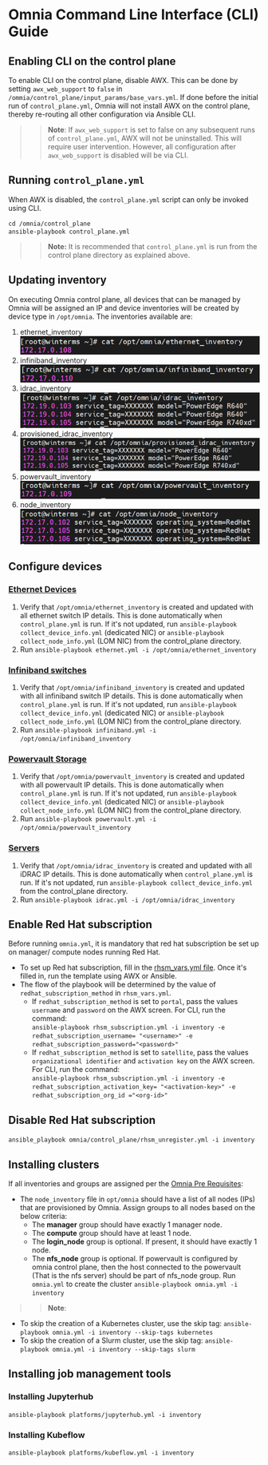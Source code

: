 # Omnia Command Line Interface (CLI) Guide

## Enabling CLI on the control plane
To enable CLI on the control plane, disable AWX. This can be done by setting `awx_web_support` to `false` in `/ommia/control_plane/input_params/base_vars.yml`. If done before the initial run of `control_plane.yml`, Omnia will not install AWX on the control plane, thereby re-routing all other configuration via Ansible CLI.
>> **Note**: If `awx_web_support` is set to false on any subsequent runs of `control_plane.yml`, AWX will not be uninstalled. This will require user intervention. However, all configuration after `awx_web_support` is disabled will be via CLI.


## Running `control_plane.yml`
When AWX is disabled, the `control_plane.yml` script can only be invoked using CLI.
```
cd /omnia/control_plane
ansible-playbook control_plane.yml
```
>> **Note:** It is recommended that `control_plane.yml` is run from the control plane directory as explained above.

## Updating inventory
On executing Omnia control plane, all devices that can be managed by Omnia will be assigned an IP and device inventories will be created by device type in `/opt/omnia`. The inventories available are:
1. ethernet_inventory <br> ![img.png](images/Ethernet_Inventory.png)
2. infiniband_inventory <br> ![img.png](images/Infiniband_Inventory.png)
3. idrac_inventory <br> ![img.png](images/idrac_inventory.png)
4. provisioned_idrac_inventory <br> ![img.png](images/Provisioned_idrac_inventory.png)
5. powervault_inventory <br> ![img.png](images/Powervault_Inventory.png)
6. node_inventory <br> ![img.png](images/node_inventory.png)

## Configure devices
### [Ethernet Devices](Device_Configuration/Ethernet_Switches.md)
1. Verify that `/opt/omnia/ethernet_inventory` is created and updated with all ethernet switch IP details. This is done automatically when `control_plane.yml` is run. If it's not updated, run `ansible-playbook collect_device_info.yml` (dedicated NIC) or `ansible-playbook collect_node_info.yml` (LOM NIC) from the control_plane directory.
2. Run `ansible-playbook ethernet.yml -i /opt/omnia/ethernet_inventory` <br>

### [Infiniband switches](Device_Configuration/Infiniband_Switches.md)
1. Verify that `/opt/omnia/infiniband_inventory` is created and updated with all infiniband switch IP details. This is done automatically when `control_plane.yml` is run. If it's not updated, run `ansible-playbook collect_device_info.yml` (dedicated NIC) or `ansible-playbook collect_node_info.yml` (LOM NIC) from the control_plane directory.
2. Run `ansible-playbook infiniband.yml -i /opt/omnia/infiniband_inventory` <br>

### [Powervault Storage](Device_Configuration/PowerVault.md)
1. Verify that `/opt/omnia/powervault_inventory` is created and updated with all powervault IP details. This is done automatically when `control_plane.yml` is run. If it's not updated, run `ansible-playbook collect_device_info.yml` (dedicated NIC) or `ansible-playbook collect_node_info.yml` (LOM NIC) from the control_plane directory.
2. Run `ansible-playbook powervault.yml -i /opt/omnia/powervault_inventory` <br>

### [Servers](Device_Configuration/Servers.md)
1. Verify that `/opt/omnia/idrac_inventory` is created and updated with all iDRAC IP details. This is done automatically when `control_plane.yml` is run. If it's not updated, run `ansible-playbook collect_device_info.yml` from the control_plane directory.
2. Run `ansible-playbook idrac.yml -i /opt/omnia/idrac_inventory` <br>

## Enable Red Hat subscription
Before running `omnia.yml`, it is mandatory that red hat subscription be set up on manager/ compute nodes running Red Hat.
* To set up Red hat subscription, fill in the [rhsm_vars.yml file](Input_Parameter_Guide/Control_Plane_Parameters/Device_Parameters/rhsm_vars.md). Once it's filled in, run the template using AWX or Ansible. <br>
* The flow of the playbook will be determined by the value of `redhat_subscription_method` in `rhsm_vars.yml`.
    - If `redhat_subscription_method` is set to `portal`, pass the values `username` and `password` on the AWX screen. For CLI, run the command: <br> `ansible-playbook rhsm_subscription.yml -i inventory -e redhat_subscription_username= "<username>" -e redhat_subscription_password="<password>"`
    - If `redhat_subscription_method` is set to `satellite`, pass the values `organizational identifier` and `activation key` on the AWX screen. For CLI, run the command: <br> `ansible-playbook rhsm_subscription.yml -i inventory -e redhat_subscription_activation_key= "<activation-key>" -e redhat_subscription_org_id ="<org-id>"`

## Disable Red Hat subscription <br>
`ansible_playbook omnia/control_plane/rhsm_unregister.yml -i inventory`

## Installing clusters
If all inventories and groups are assigned per the [Omnia Pre Requisites](PreRequisites/OMNIA_PreReqs.md): 
* The `node_inventory` file in `opt/omnia` should have a list of all nodes (IPs) that are provisioned by Omnia. Assign groups to all nodes based on the below criteria:
    * The __manager__ group should have exactly 1 manager node.
    * The __compute__ group should have at least 1 node.
    * The __login_node__ group is optional. If present, it should have exactly 1 node.
    * The **nfs_node** group is optional. If powervault is configured by omnia control plane, then the host connected to the powervault (That is the nfs server) should be part of nfs_node group.
Run `omnia.yml` to create the cluster
`ansible-playbook omnia.yml -i inventory` 

>> **Note**:
* To skip the creation of a Kubernetes cluster, use the skip tag:  `ansible-playbook omnia.yml -i inventory --skip-tags kubernetes`
* To skip the creation of a Slurm cluster, use the skip tag:  `ansible-playbook omnia.yml -i inventory --skip-tags slurm`

## Installing job management tools
### Installing Jupyterhub <br>
`ansible-playbook platforms/jupyterhub.yml -i inventory`
### Installing Kubeflow <br>
`ansible-playbook platforms/kubeflow.yml -i inventory`
 


